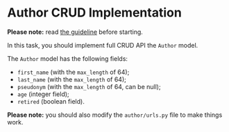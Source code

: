 # Author CRUD Implementation

**Please note:** read [the guideline](https://github.com/mate-academy/py-task-guideline/blob/main/README.md)
before starting.

In this task, you should implement full CRUD API the `Author` model.

The `Author` model has the following fields:
- `first_name` (with the `max_length` of 64);
- `last_name` (with the `max_length` of 64);
- `pseudonym` (with the `max_length` of 64, can be null);
- `age` (integer field);
- `retired` (boolean field).

**Please note:** you should also modify the `author/urls.py` file to make things work.
